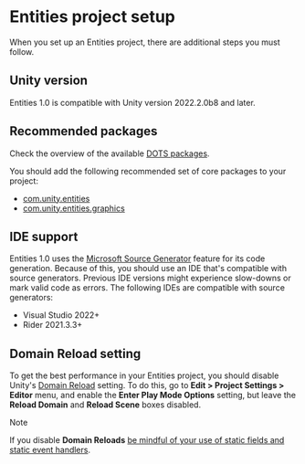 # Entities project setup

When you set up an Entities project, there are additional steps you must follow.

## Unity version

Entities 1.0 is compatible with Unity version 2022.2.0b8 and later.

## Recommended packages

Check the overview of the available [DOTS packages](https://unity.com/dots/packages).

You should add the following recommended set of core packages to your project:

* [com.unity.entities](https://docs.unity3d.com/Packages/com.unity.entities@latest)
* [com.unity.entities.graphics](https://docs.unity3d.com/Packages/com.unity.entities.graphics@latest)

## IDE support
Entities 1.0 uses the [Microsoft Source Generator](https://docs.microsoft.com/en-us/dotnet/csharp/roslyn-sdk/source-generators-overview) feature for its code generation. Because of this, you should use an IDE that's compatible with source generators. Previous IDE versions might experience slow-downs or mark valid code as errors. The following IDEs are compatible with source generators:

* Visual Studio 2022+
* Rider 2021.3.3+

## Domain Reload setting

To get the best performance in your Entities project, you should disable Unity's [Domain Reload](https://docs.unity3d.com/Manual/ConfigurableEnterPlayMode.html) setting. To do this, go to **Edit &gt; Project Settings &gt; Editor** menu, and enable the **Enter Play Mode Options** setting, but leave the **Reload Domain** and **Reload Scene** boxes disabled.

> [!NOTE]
> If you disable **Domain Reloads** [be mindful of your use of static fields and static event handlers](https://docs.unity3d.com/Manual/DomainReloading.html).

